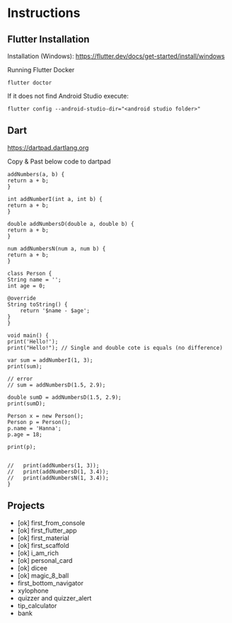 # Instructions

## Flutter Installation

Installation (Windows): https://flutter.dev/docs/get-started/install/windows

Running Flutter Docker

    flutter doctor

If it does not find Android Studio execute:

    flutter config --android-studio-dir="<android studio folder>"

## Dart

https://dartpad.dartlang.org

Copy & Past below code to dartpad

    addNumbers(a, b) {
    return a + b;
    }

    int addNumberI(int a, int b) {
    return a + b;
    }

    double addNumbersD(double a, double b) {
    return a + b;
    }

    num addNumbersN(num a, num b) {
    return a + b;
    }

    class Person {
    String name = '';
    int age = 0;
    
    @override
    String toString() {
        return '$name - $age';
    }
    }

    void main() {
    print('Hello!');
    print("Hello!"); // Single and double cote is equals (no difference)
    
    var sum = addNumberI(1, 3);
    print(sum);
    
    // error
    // sum = addNumbersD(1.5, 2.9);

    double sumD = addNumbersD(1.5, 2.9);
    print(sumD);
    
    Person x = new Person();
    Person p = Person();
    p.name = 'Hanna';
    p.age = 18;
    
    print(p);
    
    
    //   print(addNumbers(1, 3));  
    //   print(addNumbersD(1, 3.4));
    //   print(addNumbersN(1, 3.4));
    }

## Projects

- [ok] first_from_console
- [ok] first_flutter_app
- [ok] first_material
- [ok] first_scaffold
- [ok] i_am_rich
- [ok] personal_card
- [ok] dicee
- [ok] magic_8_ball
- first_bottom_navigator
- xylophone
- quizzer and quizzer_alert
- tip_calculator
- bank